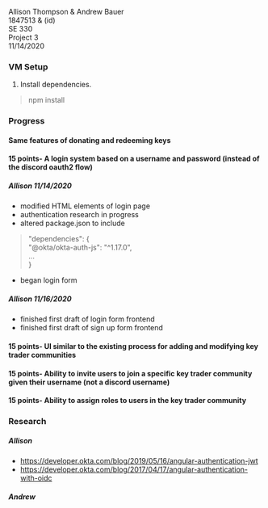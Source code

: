 Allison Thompson & Andrew Bauer\
1847513 & (id)\
SE 330\
Project 3\
11/14/2020

### VM Setup
1. Install dependencies.
> npm install

### Progress

#### Same features of donating and redeeming keys

#### 15 points- A login system based on a username and password (instead of the discord oauth2 flow)
##### Allison 11/14/2020
* modified HTML elements of login page
* authentication research in progress
* altered package.json to include 
 >   "dependencies": { \
 >       "@okta/okta-auth-js": "^1.17.0", \
 >       ... \
 >    }
* began login form
##### Allison 11/16/2020
* finished first draft of login form frontend
* finished first draft of sign up form frontend
#### 15 points- UI similar to the existing process for adding and modifying key trader communities

#### 15 points- Ability to invite users to join a specific key trader community given their username (not a discord username)

#### 15 points- Ability to assign roles to users in the key trader community

### Research
##### Allison
* https://developer.okta.com/blog/2019/05/16/angular-authentication-jwt
* https://developer.okta.com/blog/2017/04/17/angular-authentication-with-oidc

##### Andrew